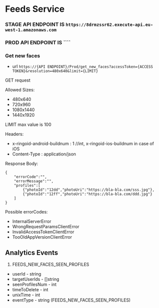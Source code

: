 # Feeds Service


### STAGE API ENDPOINT IS ``https://8drmzssr62.execute-api.eu-west-1.amazonaws.com``
### PROD API ENDPOINT IS ````

### Get new faces

* url ``https://{API ENDPOINT}/Prod/get_new_faces?accessToken={ACCESS TOKEN}&resolution=480x640&limit={LIMIT}``

GET request

Allowed Sizes:

* 480x640
* 720x960
* 1080x1440
* 1440x1920

LIMIT max value is 100

Headers:

* x-ringoid-android-buildnum : 1       //int, x-ringoid-ios-buildnum in case of iOS
* Content-Type : application/json

 Response Body:
 
    {
        "errorCode":"",
        "errorMessage":"",
        "profiles":[
            {"photoId":"12dd","photoUri":"https://bla-bla.com/sss.jpg"},
            {"photoId":"12ff","photoUri":"https://bla-bla.com/ddd.jpg"}
        ]
    }
    
Possible errorCodes:

* InternalServerError
* WrongRequestParamsClientError
* InvalidAccessTokenClientError
* TooOldAppVersionClientError

## Analytics Events

1. FEEDS_NEW_FACES_SEEN_PROFILES

* userId - string
* targetUserIds - []string
* seenProfilesNum - int
* timeToDelete - int
* unixTime - int
* eventType - string (FEEDS_NEW_FACES_SEEN_PROFILES)

